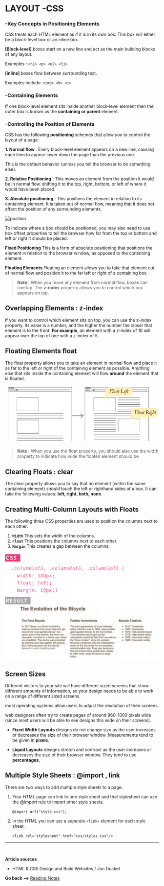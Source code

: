 # LAYOUT -CSS

### **-Key Concepts in Positioning Elements**

CSS treats each HTML element as if it is in its
own box. This box will either be a block-level
box or an inline box.

**[Block-level]** boxes start on a new line and act as the main building blocks of any layout.

Examples : `<h1> <p> <ul> <li>`


 **[inline]** boxes flow between surrounding text.

Examples include: `<img> <b> <i>`

### **-Containing Elements**

If one block-level element sits inside another block-level element then the outer box is known as the **containing or parent** element.

### **-Controlling the Position of Elements**

CSS has the following **positioning** schemes that allow you to control the layout of a page:

**1. Normal flow** : Every block-level element appears on a new line, causing each item to appear lower down the page than the previous one. 

This is the default behavior (unless you tell the browser to do something else).

**2. Relative Positioning** : This moves an element from the position it would be in normal flow, shifting it to the top, right, bottom, or left of where it would have been placed.

**3. Absolute positioning** : This positions the element in relation to its containing element. It is taken out of normal flow, meaning that it does not affect the position of any surrounding elements.

![position](https://www.internetingishard.com/html-and-css/advanced-positioning/css-positioning-schemes-summary-d7f831.png)

To indicate where a box should be positioned, you may also need to use box offset properties to tell the browser how far from the top or bottom and left or right it should be placed.

**Fixed Positioning** This is a form of absolute
positioning that positions the element in relation to the browser window, as opposed to the containing element.

**Floating Elements** Floating an element allows
you to take that element out of normal flow and position it to the far left or right of a containing box.

> **Note** : When you move any element from normal flow, boxes can overlap. The **z-index** property allows you to control which box appears on top.

## **Overlapping Elements** : z-index

If you want to control which element sits on top, you can use the z-index property. Its value is a number, and the higher the number the closer that element is to the front. **For example**, an element with a z-index of 10 will appear over the top of one with a z-index of 5.

## **Floating Elements** float

The float property allows you to take an element in normal flow and place it as far to the left or right of the containing element as possible. Anything else that sits inside the containing element will flow **around** the element that is floated.

![flout](../img/float.png)

> **Note** : When you use the float property, you should also use the width property to indicate how wide the floated element should be

## **Clearing Floats** : clear

The clear property allows you to say that no element (within the same containing element) should touch the left or righthand sides of a box. It can take the following values: **left, right, both, none.**

## Creating Multi-Column Layouts with Floats

The following three CSS properties are used to position the columns next to each other:

1. **`Width`** This sets the width of the columns.
2. **`Float`** This positions the columns next to each other.
3. **`Margin`** This creates a gap between the columns.

![flourmult](../img/floatmult.PNG)

## **Screen Sizes**

Different visitors to your site will have different sized screens that show different amounts of information, so your design needs to be able to work on a range of different sized screens.

most operating systems allow users to adjust the resolution of their screens.

web designers often try to create pages of around 960-1000 pixels wide (since most users will be able to see designs this wide on their screens).

* **Fixed Width Layouts** designs do not change size as the user increases or decreases the size of their browser window. Measurements tend to be given in **pixels**.

* **Liquid Layouts**  designs stretch and contract as the user increases or decreases the size of their browser window. They tend to use **percentages**.

## **Multiple Style Sheets** : @import , link

There are two ways to add multiple style sheets to a page:

1. Your HTML page can link to one style sheet and that stylesheet can use the @import rule to import other style sheets.

    `@import url("style.css");`

2. In the HTML you can use a separate `<link>` element for each style sheet.

    `<link rel="stylesheet" href="css/styles.css"/>`

<hr>
<br>

**Article sources**

* HTML & CSS Design and Build Websites / Jon Ducket

**Go back -->** [Reading Notes](https://aseel-dweedar.github.io/reading-notes/)